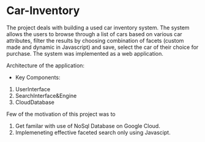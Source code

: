 # Car-Inventory

The project deals with building a used car inventory system. The system allows the users to browse through a list of cars based on various car attributes, filter the results by choosing combination of facets (custom made and dynamic in Javascript) and save, select the car of their choice for purchase. The system was implemented as a web application.

Architecture of the application:
- Key Components:
1. UserInterface
2. SearchInterface&Engine 
3. CloudDatabase

Few of the motivation of this project was to 
1. Get familar with use of NoSql Database on Google Cloud. 
2. Implemeneting effective faceted search only using Javascipt. 
